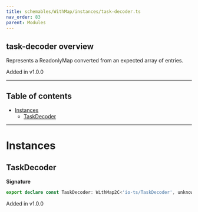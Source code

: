 ```yaml
---
title: schemables/WithMap/instances/task-decoder.ts
nav_order: 83
parent: Modules
---
```


## task-decoder overview

Represents a ReadonlyMap converted from an expected array of entries.

Added in v1.0.0

---

<h2 class="text-delta">Table of contents</h2>

- [Instances](#instances)
  - [TaskDecoder](#taskdecoder)

---

# Instances

## TaskDecoder

**Signature**

```ts
export declare const TaskDecoder: WithMap2C<'io-ts/TaskDecoder', unknown>
```

Added in v1.0.0
